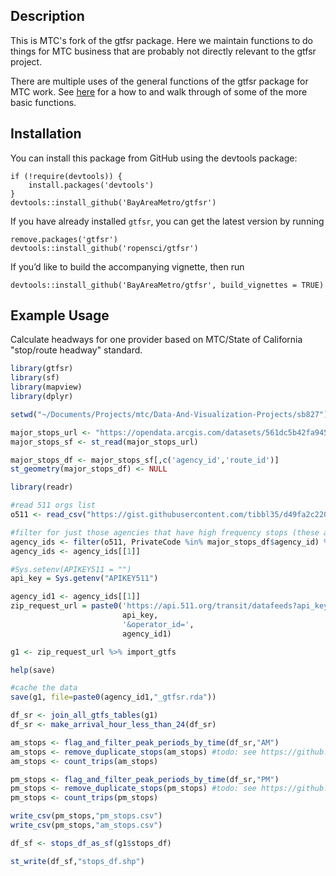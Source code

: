 ## Description

This is MTC's fork of the gtfsr package. Here we maintain functions to do things for MTC business that are probably not directly relevant to the gtfsr project.

There are multiple uses of the general functions of the gtfsr package for MTC work. See [here](https://bayareametro.github.io/Data-And-Visualization-Projects/sb827/sb827_amendment_example.html) for a how to and walk through of some of the more basic functions. 

## Installation

You can install this package from GitHub using the devtools package:

    if (!require(devtools)) {
        install.packages('devtools')
    }
    devtools::install_github('BayAreaMetro/gtfsr')

If you have already installed `gtfsr`, you can get the latest version by
running

    remove.packages('gtfsr')
    devtools::install_github('ropensci/gtfsr')

If you’d like to build the accompanying vignette, then run

    devtools::install_github('BayAreaMetro/gtfsr', build_vignettes = TRUE)

## Example Usage

Calculate headways for one provider based on MTC/State of California "stop/route headway" standard. 

``` r
library(gtfsr)
library(sf)
library(mapview)
library(dplyr)

setwd("~/Documents/Projects/mtc/Data-And-Visualization-Projects/sb827")

major_stops_url <- "https://opendata.arcgis.com/datasets/561dc5b42fa9451b95faf615a3054260_0.geojson"
major_stops_sf <- st_read(major_stops_url)

major_stops_df <- major_stops_sf[,c('agency_id','route_id')]
st_geometry(major_stops_df) <- NULL

library(readr)

#read 511 orgs list
o511 <- read_csv("https://gist.githubusercontent.com/tibbl35/d49fa2c220733b0072fc7c59e0ac412b/raw/cff45d8c8dd2ea951b83c0be729abe72f35b13f7/511_orgs.csv")

#filter for just those agencies that have high frequency stops (these are unlikely to have gtfs data that will fail in processing)
agency_ids <- filter(o511, PrivateCode %in% major_stops_df$agency_id) %>% select(PrivateCode)
agency_ids <- agency_ids[[1]]

#Sys.setenv(APIKEY511 = "")
api_key = Sys.getenv("APIKEY511")

agency_id1 <- agency_ids[[1]] 
zip_request_url = paste0('https://api.511.org/transit/datafeeds?api_key=',
                         api_key,
                         '&operator_id=',
                         agency_id1)

g1 <- zip_request_url %>% import_gtfs

help(save)

#cache the data
save(g1, file=paste0(agency_id1,"_gtfsr.rda"))

df_sr <- join_all_gtfs_tables(g1)
df_sr <- make_arrival_hour_less_than_24(df_sr)

am_stops <- flag_and_filter_peak_periods_by_time(df_sr,"AM")
am_stops <- remove_duplicate_stops(am_stops) #todo: see https://github.com/BayAreaMetro/RegionalTransitDatabase/issues/31
am_stops <- count_trips(am_stops) 

pm_stops <- flag_and_filter_peak_periods_by_time(df_sr,"PM")
pm_stops <- remove_duplicate_stops(pm_stops) #todo: see https://github.com/BayAreaMetro/RegionalTransitDatabase/issues/31 
pm_stops <- count_trips(pm_stops)

write_csv(pm_stops,"pm_stops.csv")
write_csv(pm_stops,"am_stops.csv")

df_sf <- stops_df_as_sf(g1$stops_df)

st_write(df_sf,"stops_df.shp")
```

